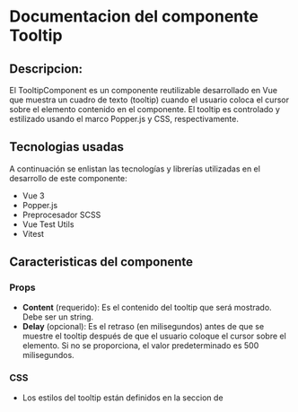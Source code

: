 # Documentacion del componente Tooltip
## Descripcion:
El TooltipComponent es un componente reutilizable desarrollado en Vue que muestra un cuadro de texto (tooltip) cuando el usuario coloca el cursor sobre el elemento contenido en el componente. El tooltip es controlado y estilizado usando el marco Popper.js y CSS, respectivamente.

## Tecnologias usadas
A continuación se enlistan las tecnologías y librerías utilizadas en el desarrollo de este componente:
* Vue 3
* Popper.js
* Preprocesador SCSS
* Vue Test Utils
* Vitest

## Caracteristicas del componente
### Props
* **Content** (requerido): Es el contenido del tooltip que será mostrado. Debe ser un string.
* **Delay** (opcional): Es el retraso (en milisegundos) antes de que se muestre el tooltip después de que el usuario coloque el cursor sobre el elemento. Si no se proporciona, el valor predeterminado es 500 milisegundos.

### CSS
- Los estilos del tooltip están definidos en la seccion de <style> y usan la extencion .scss.
- Se pueden modificar las variables $tooltip-content-background y $tooltip-text-color para cambiar el color de fondo y el color del texto del tooltip, respectivamente.
- Los estilos están "scoped", lo que significa que solo se aplicarán a este componente y no afectarán a otros componentes de la aplicación donde se reutilice.

### Notas
Este componente:
- Utiliza el hook onMounted para inicializar la instancia de Popper.js, que se encarga de controlar la posición y visibilidad del tooltip.
- Utiliza el hook onBeforeUnmount para destruir la instancia de Popper.js cuando el componente se desmonta, asegurando una limpieza adecuada de los recursos.
- Se apoya en las refs de Vue para tener acceso directo a los elementos del DOM y poder manipularlos con Popper.js.

## Uso del componente
Para utilizar este componente, se debe de importar e incluir en los componentes de la instancia de Vue, para posteriormente usar la etiqueta del componente dentro de la plantilla (template) de Vue y pasar el contenido del tooltip y el retraso de aparición (opcional) como atributos del componente. A continuacion un ejemplo:

```vue
<template>
<div>
    <Tooltip content="Este es un tooltip" delay="600">
        <button>Hover sobre mí</button>
    </Tooltip>
</div>
</template>

<script>
import Tooltip from './components/TheTooltip.vue';

export default {
    components: {
        Tooltip
    },
}
</script>
```

## Demostracion
Siguiendo con el ejemplo anterior, mismo que se encuentra en el archivo App.vue, donde se importa y utiliza el Tooltip en un boton, se visualiza de la siguiente manera:

**Visualización del boton**

![tooltip](https://github.com/MileydyMtz/vue-tooltip-component/assets/85470047/e81e720d-6212-4382-8b10-6b1ca3a46577)

**Visualizacion del Tooltip al pasar el mouse sobre el boton**

![tooltip-hover](https://github.com/MileydyMtz/vue-tooltip-component/assets/85470047/172210a3-ed80-419a-be38-cd96645320e6)


## Pruebas
Las pruebas se han implementado utilizando vitest y vue-test-utils. A continuación se presentan las pruebas implementadas:

- renders tooltip content properly: Verifica que el contenido del tooltip se renderice correctamente cuando se pasa el prop content.
- delays the tooltip visibility: Verifica que el tooltip no se muestre inmediatamente después de que el cursor pasa sobre el componente, pero después del retraso especificado.
- hides the tooltip on mouse out: Verifica que el tooltip se oculta cuando el cursor deja el componente.
- does not show tooltip when content is empty: Verifica que el tooltip no se muestre si la prop content está vacía.
- does not show tooltip without mouseover: Verifica que el tooltip no se muestre si el cursor no ha pasado sobre el componente.
